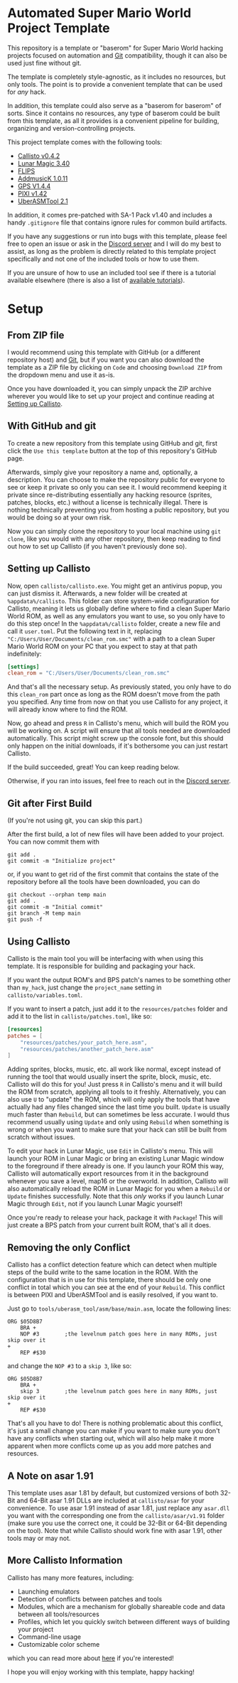 # Automated Super Mario World Project Template

This repository is a template or "baserom" for Super Mario World hacking projects focused on automation and [Git](https://www.git-scm.com/) compatibility, 
though it can also be used just fine without git.

The template is completely style-agnostic, as it includes no resources, but only tools. The point is to provide a 
convenient template that can be used for *any* hack.

In addition, this template could also serve as a "baserom for baserom" of sorts. Since it contains no resources, any type of baserom could be built from this template, as all it provides is a convenient pipeline for building, organizing and version-controlling projects.

This project template comes with the following tools:

- [Callisto v0.4.2](https://github.com/Underrout/callisto/releases/tag/v0.4.2)
- [Lunar Magic 3.40](https://dl.smwcentral.net/35121/)
- [FLIPS](https://dl.smwcentral.net/11474/)
- [AddmusicK 1.0.11](https://dl.smwcentral.net/37906/)
- [GPS V1.4.4](https://dl.smwcentral.net/31515/)
- [PIXI v1.42](https://dl.smwcentral.net/37432/)
- [UberASMTool 2.1](https://github.com/Fernap/UberASMTool/releases/tag/2.1)

In addition, it comes pre-patched with SA-1 Pack v1.40 and includes a handy `.gitignore` file that 
contains ignore rules for common build artifacts.

If you have any suggestions or run into bugs with this template, please feel free to open an issue or ask in the [Discord server](https://discord.gg/SbRM8mUjdE) and I will do 
my best to assist, as long as the problem is directly related to this template project specifically and not one 
of the included tools or how to use them.

If you are unsure of how to use an included tool see if there is a tutorial available elsewhere (there is also a list of [available tutorials](https://github.com/Underrout/callisto/wiki#what-should-i-know-before-reading-this)).


# Setup 

## From ZIP file

I would recommend using this template with GitHub (or a different repository host) and [Git](https://www.git-scm.com/), but 
if you want you can also download the template as a ZIP file by clicking on `Code` and choosing 
`Download ZIP` from the dropdown menu and use it as-is.

Once you have downloaded it, you can simply unpack the ZIP archive wherever you would like to set up your 
project and continue reading at [Setting up Callisto](#setting-up-callisto).

## With GitHub and git

To create a new repository from this template using GitHub and git, first click the `Use this template`
button at the top of this repository's GitHub page. 

Afterwards, simply give your repository a name and, optionally, a description. You can choose to make 
the repository public for everyone to see or keep it private so only you can see it. I would recommend 
keeping it private since re-distributing essentially any hacking resource (sprites, patches, blocks, etc.) 
without a license is technically illegal. There is nothing technically preventing you from hosting a public 
repository, but you would be doing so at your own risk.

Now you can simply clone the repository to your local machine using `git clone`, like you would 
with any other repository, then keep reading to find out how to set up Callisto (if you haven't previously done so).

## Setting up Callisto

Now, open `callisto/callisto.exe`. You might get an antivirus popup, you can just dismiss it. Afterwards, a new folder will be created at `%appdata%/callisto`. This folder can store system-wide configuration for Callisto, meaning it lets us globally define where to find a clean Super Mario World ROM, as well as any emulators you want to use, so you only have to do this step once! In the `%appdata%/callisto` folder, create a new file and call it `user.toml`. Put the following text in it, replacing `"C:/Users/User/Documents/clean_rom.smc"` with a path to a clean Super Mario World ROM on your PC that you expect to stay at that path indefinitely:

```toml
[settings]
clean_rom = "C:/Users/User/Documents/clean_rom.smc"
```

And that's all the necessary setup. As previously stated, you only have to do this `clean_rom` part once as long as the ROM doesn't move from the path you specified. Any time from now on that you use Callisto for any project, it will already know where to find the ROM.

Now, go ahead and press `R` in Callisto's menu, which will build the ROM you will be working on. A script will ensure that all tools needed are downloaded automatically. This script might screw up the console font, but this should only happen on the initial downloads, if it's bothersome you can just restart Callisto.

If the build succeeded, great! You can keep reading below.

Otherwise, if you ran into issues, feel free to reach out in the [Discord server](https://discord.gg/SbRM8mUjdE).

## Git after First Build

(If you're not using git, you can skip this part.)

After the first build, a lot of new files will have been added to your project. You can now commit them with
```
git add .
git commit -m "Initialize project"
```
or, if you want to get rid of the first commit that contains the 
state of the repository before all the tools have been downloaded, you can do
```
git checkout --orphan temp main
git add .
git commit -m "Initial commit"
git branch -M temp main
git push -f
```

## Using Callisto

Callisto is the main tool you will be interfacing with when using this template. It is responsible for building and packaging your hack.

If you want the output ROM's and BPS patch's names to be something other than `my_hack`, just change the `project_name` setting in `callisto/variables.toml`.

If you want to insert a patch, just add it to the `resources/patches` folder and add it to the list in `callisto/patches.toml`, like so:

```toml
[resources]
patches = [
    "resources/patches/your_patch_here.asm",
    "resources/patches/another_patch_here.asm"
]
```

Adding sprites, blocks, music, etc. all work like normal, except instead of running the tool that would usually insert the sprite, block, music, etc. Callisto will do this for you! Just press `R` in Callisto's menu and it will build the ROM from scratch, applying all tools to it freshly. Alternatively, you can also use `U` to "update" the ROM, which will only apply the tools that have actually had any files changed since the last time you built. `Update` is usually much faster than `Rebuild`, but can sometimes be less accurate. I would thus recommend usually using `Update` and only using `Rebuild` when something is wrong or when you want to make sure that your hack can still be built from scratch without issues.

To edit your hack in Lunar Magic, use `Edit` in Callisto's menu. This will launch your ROM in Lunar Magic or bring an existing Lunar Magic window to the foreground if there already is one. If you launch your ROM this way, Callisto will automatically export resources from it in the background whenever you save a level, map16 or the overworld. In addition, Callisto will also automatically reload the ROM in Lunar Magic for you when a `Rebuild` or `Update` finishes successfully. Note that this *only* works if you launch Lunar Magic through `Edit`, not if you launch Lunar Magic yourself!

Once you're ready to release your hack, package it with `Package`! This will just create a BPS patch from your current built ROM, that's all it does.

## Removing the only Conflict

Callisto has a conflict detection feature which can detect when multiple steps of the build write to the same location in the ROM. With the configuration that is in use for this template, there should be only one conflict in total which you can see at the end of your `Rebuild`. This conflict is between PIXI and UberASMTool and is easily resolved, if you want to.

Just go to `tools/uberasm_tool/asm/base/main.asm`, locate the following lines:

```
ORG $05D8B7
    BRA +
    NOP #3        ;the levelnum patch goes here in many ROMs, just skip over it
+
    REP #$30
```

and change the `NOP #3` to a `skip 3`, like so:

```
ORG $05D8B7
    BRA +
    skip 3        ;the levelnum patch goes here in many ROMs, just skip over it
+
    REP #$30
```

That's all you have to do! There is nothing problematic about this conflict, it's just a small change you can make if you want to make sure you don't have any conflicts when starting out, which will also help make it more apparent when more conflicts come up as you add more patches and resources.


## A Note on asar 1.91

This template uses asar 1.81 by default, but customized versions of both 32-Bit and 64-Bit asar 1.91 DLLs are included at `callisto/asar` for your convenience. To use asar 1.91 instead of asar 1.81, just replace any `asar.dll` you want with the corresponding one from the `callisto/asar/v1.91` folder (make sure you use the correct one, it could be 32-Bit or 64-Bit depending on the tool). Note that while Callisto should work fine with asar 1.91, other tools may or may not.


## More Callisto Information

Callisto has many more features, including:

- Launching emulators
- Detection of conflicts between patches and tools
- Modules, which are a mechanism for globally shareable code and data between all tools/resources
- Profiles, which let you quickly switch between different ways of building your project
- Command-line usage
- Customizable color scheme

which you can read more about [here](https://github.com/Underrout/callisto/wiki) if you're interested!

I hope you will enjoy working with this template, happy hacking!
